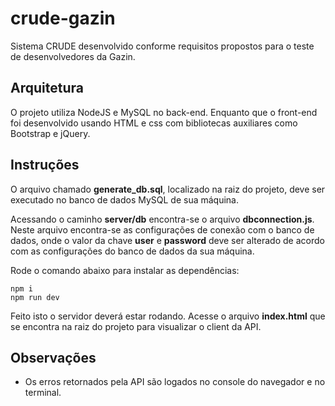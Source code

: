 ﻿# crude-gazin
Sistema CRUDE desenvolvido conforme requisitos propostos para o teste de desenvolvedores da Gazin.

## **Arquitetura**
O projeto utiliza NodeJS e MySQL no back-end. Enquanto que o front-end foi desenvolvido usando HTML e css com bibliotecas auxiliares como Bootstrap e jQuery.

## **Instruções**
O arquivo chamado **generate_db.sql**, localizado na raiz do projeto, deve ser executado no banco de dados MySQL de sua máquina.

Acessando o caminho **server/db** encontra-se o arquivo **dbconnection.js**.
Neste arquivo encontra-se as configurações de conexão com o banco de dados, onde o valor da chave **user** e **password** deve ser alterado de acordo com as configurações do banco de dados da sua máquina.

Rode o comando abaixo para instalar as dependências:
```
npm i
npm run dev
```
Feito isto o servidor deverá estar rodando. 
Acesse o arquivo **index.html** que se encontra na raiz do projeto para visualizar o client da API.

## **Observações**
- Os erros retornados pela API são logados no console do navegador e no terminal.
